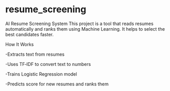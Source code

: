 # resume_screening

AI Resume Screening System
This project is a tool that reads resumes automatically and ranks them using Machine Learning.
It helps to select the best candidates faster.


How It Works

-Extracts text from resumes

-Uses TF‑IDF to convert text to numbers

-Trains Logistic Regression model

-Predicts score for new resumes and ranks them
